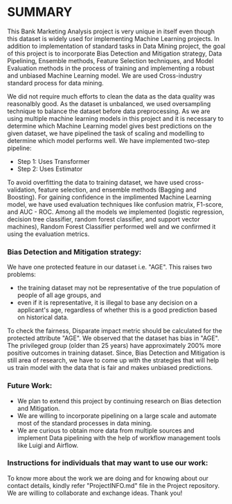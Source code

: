 # SUMMARY
This Bank Marketing Analysis project is very unique in itself even though this dataset is widely used for implementing Machine Learning projects. In addition to implementation of standard tasks in Data Mining project, the goal of this project is to incorporate Bias Detection and Mitigation strategy, Data Pipelining, Ensemble methods, Feature Selection techniques, and Model Evaluation methods in the process of training and implementing a robust and unbiased Machine Learning model. We are used Cross-industry standard process for data mining.

We did not require much efforts to clean the data as the data quality was reasonalbly good. As the dataset is unbalanced, we used oversampling technique to balance the dataset before data preprocessing. As we are using multiple machine learning models in this project and it is necessary to determine which Machine Learning model gives best predictions on the given dataset, we have pipelined the task of scaling and modelling to determine which model performs well. We have implemented two-step pipeline:
- Step 1: Uses Transformer
- Step 2: Uses Estimator

To avoid overfitting the data to training dataset, we have used cross-validation, feature selection, and ensemble methods (Bagging and Boosting). For gaining confidence in the implimented Machine Learning model, we have used evaluation techniques like confusion matrix, F1-score, and AUC - ROC. Among all the models we implemented (logistic regression, decision tree classifier, random forest classifier, and support vector machines), Random Forest Classifier performed well and we confirmed it using the evaluation metrics.

### Bias Detection and Mitigation strategy:
We have one protected feature in our dataset i.e. "AGE". This raises two problems: 
- the training dataset may not be representative of the true population of people of all age groups, and 
- even if it is representative, it is illegal to base any decision on a applicant's age, regardless of whether this is a good prediction based on historical data. 

To check the fairness, Disparate impact metric should be calculated for the protected attribute "AGE". We observed that the dataset has bias in "AGE". The privileged group (older than 25 years) have approximately 200% more positive outcomes in training dataset.
Since, Bias Detection and Mitigation is still area of research, we have to come up with the strategies that will help us train model with the data that is fair and makes unbiased predictions.

### Future Work:
- We plan to extend this project by continuing research on Bias detection and Mitigation.
- We are willing to incorporate pipelining on a large scale and automate most of the standard processes in data mining.
- We are curious to obtain more data from multiple sources and implement Data pipelining with the help of workflow management tools like Luigi and Airflow.

### Instructions for individuals that may want to use our work:
To know more about the work we are doing and for knowing about our contact details, kindly refer "ProjectINFO.md" file in the Project repository. We are willing to collaborate and exchange ideas. Thank you!
